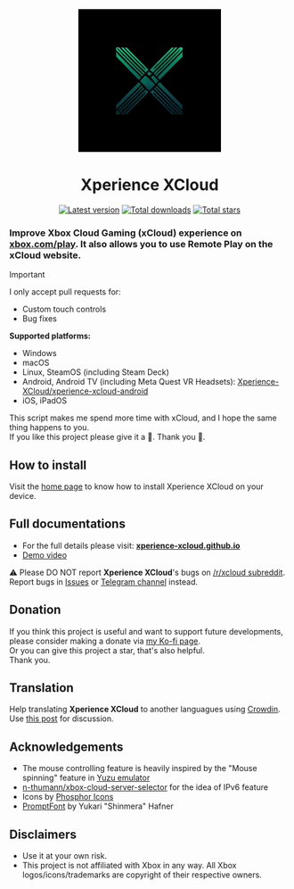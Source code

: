 <div align="center">
    <img src="https://github.com/Xperience-XCloud/xperience-xcloud/blob/d0bc63993f5499351ee3291a628cf625c8442bec/resources/logos/xperience-xcloud.png" width="256"/>  
    <h1>Xperience XCloud</h1>
    <!-- Latest Version Badge -->
    <a href="https://github.com/Xperience-XCloud/xperience-xcloud/releases"><img src="https://img.shields.io/github/v/release/Xperience-XCloud/xperience-xcloud?label=latest" alt="Latest version" /></a>
    <!-- Total Downloads Badge -->
    <a href="https://github.com/Xperience-XCloud/xperience-xcloud/releases"><img src="https://img.shields.io/github/downloads/Xperience-XCloud/xperience-xcloud/total?color=%23e15f2c" alt="Total downloads" /></a>
    <!-- Total Stars Badge -->
    <a href="https://github.com/Xperience-XCloud/xperience-xcloud/stargazers"><img src="https://img.shields.io/github/stars/Xperience-XCloud/xperience-xcloud?color=%23cca400" alt="Total stars" /></a>
</div>

### Improve Xbox Cloud Gaming (xCloud) experience on [xbox.com/play](https://www.xbox.com/play). It also allows you to use Remote Play on the xCloud website.  

> [!IMPORTANT]  
> I only accept pull requests for:
> - Custom touch controls
> - Bug fixes

**Supported platforms:**  
- Windows
- macOS
- Linux, SteamOS (including Steam Deck)
- Android, Android TV (including Meta Quest VR Headsets): [Xperience-XCloud/xperience-xcloud-android](https://github.com/experience-xcloud/xperience-xcloud-android)
- iOS, iPadOS

This script makes me spend more time with xCloud, and I hope the same thing happens to you.  
If you like this project please give it a 🌟. Thank you 🙏.

## How to install
Visit the [home page](https://xperience-xcloud.github.io) to know how to install Xperience XCloud on your device.

## Full documentations
- For the full details please visit: [**xperience-xcloud.github.io**](https://xperience-xcloud.github.io)  
- [Demo video](https://youtu.be/hyp69Jrb2sQ)

⚠️ Please DO NOT report **Xperience XCloud**'s bugs on [/r/xcloud subreddit](https://reddit.com/r/XperienceXCloud/). Report bugs in [Issues](https://github.com/xperiencexcloud/xperience-xcloud/issues) or [Telegram channel](https://t.me/xperiencexcloud) instead.

## Donation
If you think this project is useful and want to support future developments, please consider making a donate via [my Ko-fi page](https://ko-fi.com/Xperience-XCloud).  
Or you can give this project a star, that's also helpful.  
Thank you.  

## Translation  
Help translating **Xperience XCloud** to another languagues using [Crowdin](https://crowdin.com/project/xperience-xcloud).  
Use [this post](https://github.com/xperiencexcloud/xperience-xcloud/discussions/131) for discussion. 

## Acknowledgements  
- The mouse controlling feature is heavily inspired by the "Mouse spinning" feature in [Yuzu emulator](https://github.com/yuzu-emu/yuzu-mainline)
- [n-thumann/xbox-cloud-server-selector](https://github.com/n-thumann/xbox-cloud-server-selector) for the idea of IPv6 feature
- Icons by [Phosphor Icons](https://phosphoricons.com)
- [PromptFont](https://shinmera.com/promptfont) by Yukari "Shinmera" Hafner

## Disclaimers  
- Use it at your own risk.
- This project is not affiliated with Xbox in any way. All Xbox logos/icons/trademarks are copyright of their respective owners.
